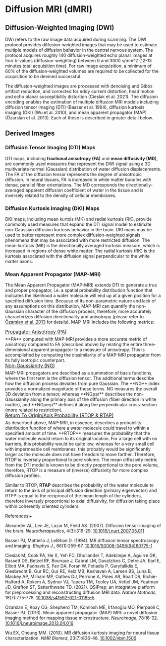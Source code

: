 # Diffusion MRI (dMRI)

## Diffusion-Weighted Imaging (DWI)
DWI refers to the raw image data acquired during scanning. The DWI protocol provides diffusion-weighted images that may be used to estimate multiple models of diffusion behavior in the central nervous system. The protocol acquires roughly 140 diffusion-weighted echo planar images at four b-values (diffusion-weighting) between 0 and 3000 s/mm^2 (12-13 minutes total acquisition time). For raw image acquisition, a minimum of 60% of the diffusion-weighted volumes are required to be collected for the acquisition to be deemed successful. 

The diffusion-weighted images are processed with denoising and Gibbs artifact reduction, and corrected for eddy current distortion, head motion and echo planar susceptibility distortion (Cieslak et al. 2021). The diffusion encoding enables the estimation of multiple diffusion MRI models including diffusion tensor imaging (DTI) (Basser et al. 1994), diffusion kurtosis imaging (DKI) (Wu et al. 2010), and mean apparent propagator (MAP) (Özarslan et al. 2013). Each of these is described in greater detail below.


## Derived Images
### Diffusion Tensor Imaging (DTI) Maps
DTI maps, including **fractional anisotropy (FA)** and **mean diffusivity (MD)**, are commonly used measures that represent the DWI signal using a 3D multivariate normal (Gaussian) distribution of water diffusion displacements. The FA of the diffusion tensor represents the degree of anisotropic diffusion. In neural tissues, FA is increased in white matter bundles with dense, parallel fiber orientations. The MD corresponds the directionally-averaged apparent diffusion coefficient of water in the tissue and is inversely related to the density of cellular membranes. 

### Diffusion Kurtosis Imaging (DKI) Maps
DKI maps, including mean kurtois (MK) and radial kurtosis (RK), provide commonly used measures that expand the DTI signal model to estimate non-Gaussian diffusion kurtosis behavior in the brain. DKI maps may be used to better represent more complex diffusion-weighted signals phenomena that may be associated with more restricted diffusion. The mean kurtosis (MK) is the directionally averaged kurtosis measure, which is increased in regions of dense white matter. The radial kurtosis (RK) is the kurtosis associated with the diffusion signal perpendicular to the white matter axons.  

### Mean Apparent Propagator (MAP-MRI)
The Mean Apparent Propagator (MAP-MRI) extends DTI to generate a true and proper propagator, i.e. a spatial probability distribution function that indicates the likelihood a water molecule will end up at a given position for a specified diffusion time. Because of its non-parametric nature and lack of any assumptions on this distribution, MAP-MRI can quantify the non-Gaussian character of the diffusion process, therefore, more accurately characterizes diffusion directionality and anisotropy (please refer to [Özarslan et al. 2013](https://doi.org/10.1016/j.neuroimage.2013.04.016) for details). MAP-MRI includes the following metrics:

<p style="font-size: 1.1em; margin: 0 0 5px;"><u>Propagator Anisotropy (PA)</u></p>
**PA** computed with MAP-MRI provides a more accurate metric of anisotropy compared to FA (described above) by relating the entire three-dimensional apparent propagator to a measure of anisotropy. This is accomplished by computing the dissimilarity of a MAP-MRI propagator from its fully isotropic counterpart.  

<p style="font-size: 1.1em; margin: 0 0 5px;"><u>Non-Gaussianity (NG)</u></p>
MAP-MRI propagators are described as a summation of basis functions, where the first term is the diffusion tensor. The additional terms describe how the diffusion process deviates from pure Gaussian. The **NG** index provides a normalized magnitude of these terms. NG measures the overall 3D deviation from a tensor, whereas **NGpar** describes the non-Gaussianity along the primary axis of the diffusion (fiber direction in white matter), and **NGperp** defines it along the perpendicular cross-section (more related to restriction).

<p style="font-size: 1.1em; margin: 0 0 5px;"><u>Return To Origin/Axis Probability (RTOP & RTAP)</u></p>
As described above, MAP-MRI, in essence, describes a probability distribution function of where a water molecule could travel to within a specified amount of time. **RTOP** measures the probability that the water molecule would return to its original location. For a large cell with no barriers, this probability would be quite low, whereas for a very small cell with impermeable cell membranes, this probably would be significantly larger as the molecule does not have freedom to move farther. Therefore, RTOP is inversely proportional to pore volume. The mean diffusivity metric from the DTI model is known to be directly proportional to the pore volume, therefore, RTOP is a measure of (inverse) diffusivity for more complex diffusion profiles. 

Similar to RTOP, **RTAP** describes the probability of the water molecule to return to the axis of principal diffusion direction (primary eigenvector) and RTPP is equal to the reciprocal of the mean length of the cylinders, therefore inversely proportional to axial diffusivity, for diffusion taking place within coherently oriented cylinders.

<p>
<div id="references-banner" class="references-banner" onclick="toggleCollapse(this)">
    <span class="text">References</span>
  <span class="arrow">▸</span>
</div>
<div class="references-collapsible-content">
<p>Alexander AL, Lee JE, Lazar M, Field AS. (2007). Diffusion tensor imaging of the brain. <em>Neurotherapeutics</em>, 4(3):316-29. <a href="https://doi.org/10.1016/j.nurt.2007.05.011">10.1016/j.nurt.2007.05.011</a></p>
<p>Basser PJ, Mattiello J, LeBihan D. (1994). MR diffusion tensor spectroscopy and imaging. <em>Biophys J.</em>, 66(1):259-67. <a href="https://doi.org/10.1016/S0006-3495(94)80775-1">10.1016/S0006-3495(94)80775-1</a></p>
<p>Cieslak M, Cook PA, He X, Yeh FC, Dhollander T, Adebimpe A, Aguirre GK, Bassett DS, Betzel RF, Bourque J, Cabral LM, Davatzikos C, Detre JA, Earl E, Elliott MA, Fadnavis S, Fair DA, Foran W, Fotiadis P, Garyfallidis E, Giesbrecht B, Gur RC, Gur RE, Kelz MB, Keshavan A, Larsen BS, Luna B, Mackey AP, Milham MP, Oathes DJ, Perrone A, Pines AR, Roalf DR, Richie-Halford A, Rokem A, Sydnor VJ, Tapera TM, Tooley UA, Vettel JM, Yeatman JD, Grafton ST, Satterthwaite TD. (2021). QSIPrep: an integrative platform for preprocessing and reconstructing diffusion MRI data. <em>Nature Methods</em>, 18(7):775-778. <a href="https://doi.org/10.1038/s41592-021-01185-5">10.1038/s41592-021-01185-5</a></p>
<p>Özarslan E, Koay CG, Shepherd TM, Komlosh ME, İrfanoğlu MO, Pierpaoli C, Basser PJ. (2013). Mean apparent propagator (MAP) MRI: a novel diffusion imaging method for mapping tissue microstructure. <em>Neuroimage</em>, 78:16-32. <a href="https://doi.org/10.1016/j.neuroimage.2013.04.016">10.1016/j.neuroimage.2013.04.016</a></p>
<p>Wu EX, Cheung MM. (2010). MR diffusion kurtosis imaging for neural tissue characterization. <em>NMR Biomed</em>, 23(7):836-48. <a href="https://doi.org/10.1002/nbm.1506">10.1002/nbm.1506</a></p>
</div>
</p>

